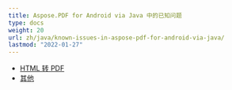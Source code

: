 ```yaml
---
title: Aspose.PDF for Android via Java 中的已知问题
type: docs
weight: 20
url: zh/java/known-issues-in-aspose-pdf-for-android-via-java/
lastmod: "2022-01-27"
---
```


- [HTML 转 PDF](/pdf/java/html-to-pdf/)
- [其他](/pdf/java/others/)